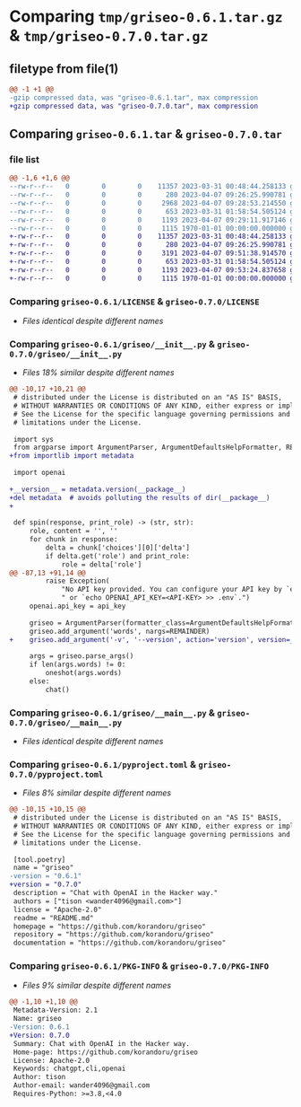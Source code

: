 # Comparing `tmp/griseo-0.6.1.tar.gz` & `tmp/griseo-0.7.0.tar.gz`

## filetype from file(1)

```diff
@@ -1 +1 @@
-gzip compressed data, was "griseo-0.6.1.tar", max compression
+gzip compressed data, was "griseo-0.7.0.tar", max compression
```

## Comparing `griseo-0.6.1.tar` & `griseo-0.7.0.tar`

### file list

```diff
@@ -1,6 +1,6 @@
--rw-r--r--   0        0        0    11357 2023-03-31 00:48:44.258133 griseo-0.6.1/LICENSE
--rw-r--r--   0        0        0      280 2023-04-07 09:26:25.990781 griseo-0.6.1/README.md
--rw-r--r--   0        0        0     2968 2023-04-07 09:28:53.214550 griseo-0.6.1/griseo/__init__.py
--rw-r--r--   0        0        0      653 2023-03-31 01:58:54.505124 griseo-0.6.1/griseo/__main__.py
--rw-r--r--   0        0        0     1193 2023-04-07 09:29:11.917146 griseo-0.6.1/pyproject.toml
--rw-r--r--   0        0        0     1115 1970-01-01 00:00:00.000000 griseo-0.6.1/PKG-INFO
+-rw-r--r--   0        0        0    11357 2023-03-31 00:48:44.258133 griseo-0.7.0/LICENSE
+-rw-r--r--   0        0        0      280 2023-04-07 09:26:25.990781 griseo-0.7.0/README.md
+-rw-r--r--   0        0        0     3191 2023-04-07 09:51:38.914570 griseo-0.7.0/griseo/__init__.py
+-rw-r--r--   0        0        0      653 2023-03-31 01:58:54.505124 griseo-0.7.0/griseo/__main__.py
+-rw-r--r--   0        0        0     1193 2023-04-07 09:53:24.837658 griseo-0.7.0/pyproject.toml
+-rw-r--r--   0        0        0     1115 1970-01-01 00:00:00.000000 griseo-0.7.0/PKG-INFO
```

### Comparing `griseo-0.6.1/LICENSE` & `griseo-0.7.0/LICENSE`

 * *Files identical despite different names*

### Comparing `griseo-0.6.1/griseo/__init__.py` & `griseo-0.7.0/griseo/__init__.py`

 * *Files 18% similar despite different names*

```diff
@@ -10,17 +10,21 @@
 # distributed under the License is distributed on an "AS IS" BASIS,
 # WITHOUT WARRANTIES OR CONDITIONS OF ANY KIND, either express or implied.
 # See the License for the specific language governing permissions and
 # limitations under the License.
 
 import sys
 from argparse import ArgumentParser, ArgumentDefaultsHelpFormatter, REMAINDER
+from importlib import metadata
 
 import openai
 
+__version__ = metadata.version(__package__)
+del metadata  # avoids polluting the results of dir(__package__)
+
 
 def spin(response, print_role) -> (str, str):
     role, content = '', ''
     for chunk in response:
         delta = chunk['choices'][0]['delta']
         if delta.get('role') and print_role:
             role = delta['role']
@@ -87,13 +91,14 @@
         raise Exception(
             "No API key provided. You can configure your API key by `export OPENAI_API_KEY=<API-KEY>`"
             " or `echo OPENAI_API_KEY=<API-KEY> >> .env`.")
     openai.api_key = api_key
 
     griseo = ArgumentParser(formatter_class=ArgumentDefaultsHelpFormatter)
     griseo.add_argument('words', nargs=REMAINDER)
+    griseo.add_argument('-v', '--version', action='version', version=__version__)
 
     args = griseo.parse_args()
     if len(args.words) != 0:
         oneshot(args.words)
     else:
         chat()
```

### Comparing `griseo-0.6.1/griseo/__main__.py` & `griseo-0.7.0/griseo/__main__.py`

 * *Files identical despite different names*

### Comparing `griseo-0.6.1/pyproject.toml` & `griseo-0.7.0/pyproject.toml`

 * *Files 8% similar despite different names*

```diff
@@ -10,15 +10,15 @@
 # distributed under the License is distributed on an "AS IS" BASIS,
 # WITHOUT WARRANTIES OR CONDITIONS OF ANY KIND, either express or implied.
 # See the License for the specific language governing permissions and
 # limitations under the License.
 
 [tool.poetry]
 name = "griseo"
-version = "0.6.1"
+version = "0.7.0"
 description = "Chat with OpenAI in the Hacker way."
 authors = ["tison <wander4096@gmail.com>"]
 license = "Apache-2.0"
 readme = "README.md"
 homepage = "https://github.com/korandoru/griseo"
 repository = "https://github.com/korandoru/griseo"
 documentation = "https://github.com/korandoru/griseo"
```

### Comparing `griseo-0.6.1/PKG-INFO` & `griseo-0.7.0/PKG-INFO`

 * *Files 9% similar despite different names*

```diff
@@ -1,10 +1,10 @@
 Metadata-Version: 2.1
 Name: griseo
-Version: 0.6.1
+Version: 0.7.0
 Summary: Chat with OpenAI in the Hacker way.
 Home-page: https://github.com/korandoru/griseo
 License: Apache-2.0
 Keywords: chatgpt,cli,openai
 Author: tison
 Author-email: wander4096@gmail.com
 Requires-Python: >=3.8,<4.0
```

